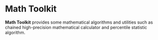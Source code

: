 # Math Toolkit

**Math Toolkit** provides some mathematical algorithms and utilities such as chained high-precision
mathematical calculator and percentile statistic algorithm.
